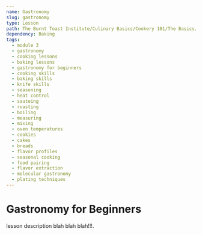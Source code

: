 ```yaml
---
name: Gastronomy
slug: gastronomy
type: Lesson
path: The Burnt Toast Institute/Culinary Basics/Cookery 101/The Basics/Gastronomy
dependency: Baking
tags:
  - module 3
  - gastronomy
  - cooking lessons
  - baking lessons
  - gastronomy for beginners
  - cooking skills
  - baking skills
  - knife skills
  - seasoning
  - heat control
  - sauteing
  - roasting
  - boiling
  - measuring
  - mixing
  - oven temperatures
  - cookies
  - cakes
  - breads
  - flavor profiles
  - seasonal cooking
  - food pairing
  - flavor extraction
  - molecular gastronomy
  - plating techniques
---
```


# Gastronomy for Beginners

lesson description blah blah blah!!!.
